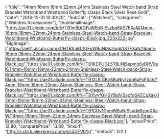 {
	"title": "14mm 16mm 18mm 22mm 24mm Stainless Steel Watch band Strap Bracelet Watchband Wristband Butterfly clasps Black Silver Rose Gold",
	"date": "2018-10-31 10:30:20",
	"SubCat": ["Watches"],
	"categories": ["Watches Accessories"],
	"thumbnailImage": "https://ae01.alicdn.com/kf/HTB1mB0fGFuWBuNjSszbq6AS7FXaN/14mm-16mm-18mm-22mm-24mm-Stainless-Steel-Watch-band-Strap-Bracelet-Watchband-Wristband-Butterfly-clasps-Black.jpg_220x220.jpg",
	"BigImage": ["https://ae01.alicdn.com/kf/HTB1mB0fGFuWBuNjSszbq6AS7FXaN/14mm-16mm-18mm-22mm-24mm-Stainless-Steel-Watch-band-Strap-Bracelet-Watchband-Wristband-Butterfly-clasps-Black.jpg","https://ae01.alicdn.com/kf/HTB1KDFUGL5TBuNjSspmq6yDRVXaK/14mm-16mm-18mm-22mm-24mm-Stainless-Steel-Watch-band-Strap-Bracelet-Watchband-Wristband-Butterfly-clasps-Black.jpg","https://ae01.alicdn.com/kf/HTB12LR.GKySBuNjy1zdq6xPxFXah/14mm-16mm-18mm-22mm-24mm-Stainless-Steel-Watch-band-Strap-Bracelet-Watchband-Wristband-Butterfly-clasps-Black.jpg","https://ae01.alicdn.com/kf/HTB11vyfGHSYBuNjSspfq6AZCpXak/14mm-16mm-18mm-22mm-24mm-Stainless-Steel-Watch-band-Strap-Bracelet-Watchband-Wristband-Butterfly-clasps-Black.jpg","https://ae01.alicdn.com/kf/HTB1GUv1GpmWBuNjSspdq6zugXXaW/14mm-16mm-18mm-22mm-24mm-Stainless-Steel-Watch-band-Strap-Bracelet-Watchband-Wristband-Butterfly-clasps-Black.jpg"],
	"actualPrice": 12.80,
	"comparePrice": 13.80,
	"linkurl": "http://s.click.aliexpress.com/e/c5DFV6Yg",
	"inStock": 122
}
